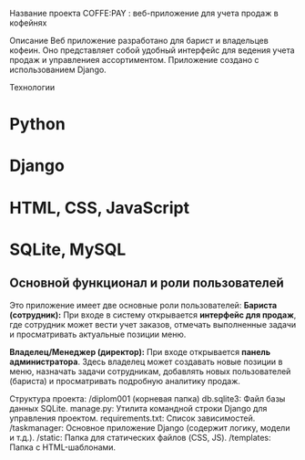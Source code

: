 Название проекта
COFFE:PAY : веб-приложение для учета продаж в кофейнях

Описание
Веб приложение разработано для барист и владельцев кофеин. Оно представляет собой удобный интерфейс для ведения учета продаж и управлениея ассортиментом. Приложение создано с использованием Django.

Технологии
# Python
# Django
# HTML, CSS, JavaScript
# SQLite, MySQL

## Основной функционал и роли пользователей
Это приложение имеет две основные роли пользователей:
**Бариста (сотрудник):** При входе в систему открывается **интерфейс для продаж**, где сотрудник может вести учет заказов, отмечать выполненные задачи и просматривать актуальные позиции меню.

**Владелец/Менеджер (директор):** При входе открывается **панель администратора**. Здесь владелец может создавать новые позиции в меню, назначать задачи сотрудникам, добавлять новых пользователей (бариста) и просматривать подробную аналитику продаж.

Структура проекта:
/diplom001 (корневая папка)
db.sqlite3: Файл базы данных SQLite.
manage.py: Утилита командной строки Django для управления проектом.
requirements.txt: Список зависимостей.
/taskmanager: Основное приложение Django (содержит логику, модели и т.д.).
/static: Папка для статических файлов (CSS, JS).
/templates: Папка с HTML-шаблонами.
